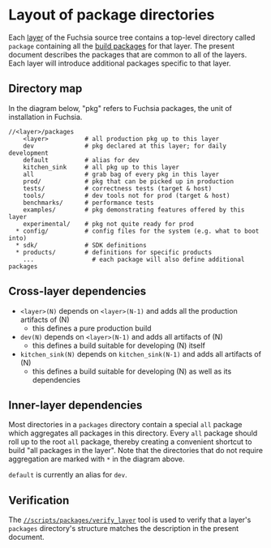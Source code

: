 # Layout of package directories

Each [layer](/development/source_code/layers.md) of the Fuchsia source tree
contains a top-level directory called `package` containing all the
[build packages](packages.md) for that layer. The present document describes
the packages that are common to all of the layers. Each layer will introduce
additional packages specific to that layer.

## Directory map

In the diagram below, "pkg" refers to Fuchsia packages, the unit of installation
in Fuchsia.

```
//<layer>/packages
    <layer>          # all production pkg up to this layer
    dev              # pkg declared at this layer; for daily development
    default          # alias for dev
    kitchen_sink     # all pkg up to this layer
    all              # grab bag of every pkg in this layer
    prod/            # pkg that can be picked up in production
    tests/           # correctness tests (target & host)
    tools/           # dev tools not for prod (target & host)
    benchmarks/      # performance tests
    examples/        # pkg demonstrating features offered by this layer
    experimental/    # pkg not quite ready for prod
  * config/          # config files for the system (e.g. what to boot into)
  * sdk/             # SDK definitions
  * products/        # definitions for specific products
    ...                # each package will also define additional packages
```

## Cross-layer dependencies

- `<layer>(N)` depends on `<layer>(N-1)` and adds all the production artifacts
  of (N)
  - this defines a pure production build
- `dev(N)` depends on `<layer>(N-1)` and adds all artifacts of (N)
  - this defines a build suitable for developing (N) itself
- `kitchen_sink(N)` depends on `kitchen_sink(N-1)` and adds all artifacts of (N)
  - this defines a build suitable for developing (N) as well as its dependencies

## Inner-layer dependencies

Most directories in a `packages` directory contain a special `all` package which
aggregates all packages in this directory. Every `all` package should roll up to
the root `all` package, thereby creating a convenient shortcut to build "all
packages in the layer".
Note that the directories that do not require aggregation are marked with `*` in
the diagram above.

`default` is currently an alias for `dev`.

## Verification

The [`//scripts/packages/verify_layer`][verify-layer] tool is used to verify
that a layer's `packages` directory's structure matches the description in the
present document.


[verify-layer]: https://fuchsia.googlesource.com/scripts/+/master/packages/README.md
